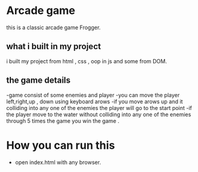 #  Arcade game 
this is a classic arcade game Frogger.
## what i built in my project ##
i built my project from html , css , oop in js and some from DOM.
##  the game  details ##
-game consist of  some enemies and player 
-you can move the player left,right,up , down using keyboard arows
-if you move arows up and  it colliding into any one of the enemies the player will go to the start point 
-if the player move to the water without colliding into any one of the enemies through 5 times the game  you win the game .
 #  How you can run this 
 - open index.html with any browser.
